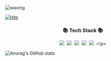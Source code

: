 ![waving](https://capsule-render.vercel.app/api?type=waving&height=200&text=Hi&nbsp;&nbsp;I'm&nbsp;&nbsp;Sojin&nbsp;!&nbsp;🐥&fontAlign=50&fontAlignY=40&fontColor=FFFFFF&color=#F3E9FF)

[![Hits](https://hits.seeyoufarm.com/api/count/incr/badge.svg?url=https%3A%2F%2Fgithub.com%2Fsojin2%2Fhit-counter&count_bg=%2379C83D&title_bg=%23555555&icon=&icon_color=%23E7E7E7&title=hits&edge_flat=false)](https://hits.seeyoufarm.com)

<h3 align="center">📚 Tech Stack 📚</h3>
<p align="center">
    <img src="https://img.shields.io/badge/iOS-000000?style=flat-square&logo=Swift&logoColor=white"/></a>&nbsp
    <img src="https://img.shields.io/badge/Swift-F05138?style=flat-square&logo=Swift&logoColor=white"/></a>&nbsp
    <img src="https://img.shields.io/badge/Xcode-147EFB?style=flat-square&logo=Swift&logoColor=white"/></a>&nbsp
    <img src="https://img.shields.io/badge/ReactiveX-B7178C?style=flat-square&logo=Swift&logoColor=white"/></a>&nbsp
    <img src="https://img.shields.io/badge/Python-3766AB?style=flat-square&logo=Python&logoColor=white"/></a>&nbsp 
<\p>

![Anurag's GitHub stats](https://github-readme-stats.vercel.app/api?username=sojin2&show_icons=true&theme=radical)
